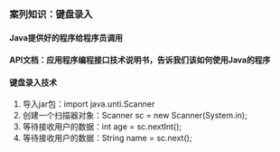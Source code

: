 ### 案列知识：键盘录入

#### Java提供好的程序给程序员调用

#### API文档：应用程序编程接口技术说明书，告诉我们该如何使用Java的程序

#### 键盘录入技术
1. 导入jar包：import java.unti.Scanner
2. 创建一个扫描器对象：Scanner sc = new Scanner(System.in);
3. 等待接收用户的数据：int age = sc.nextInt();
4. 等待接收用户的数据：String name = sc.next();